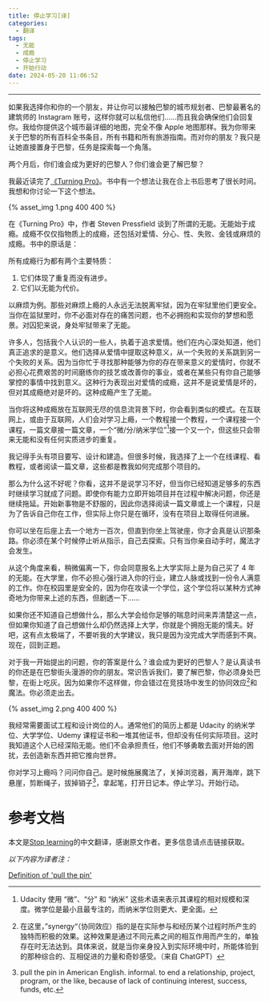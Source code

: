 ```yaml
---
title: 停止学习[译]
categories:
  - 翻译
tags:
  - 无能
  - 成瘾
  - 停止学习
  - 开始行动
date: 2024-05-20 11:06:52
---
```


---

如果我选择你和你的一个朋友，并让你可以接触巴黎的城市规划者、巴黎最著名的建筑师的 Instagram 账号，这样你就可以私信他们……而且我会确保他们会回复你。我给你提供这个城市最详细的地图，完全不像 Apple 地图那样。我为你带来关于巴黎的所有百科全书条目，所有书籍和所有旅游指南。而对你的朋友？我只是让她直接置身于巴黎，任务是探索每一个角落。

两个月后，你们谁会成为更好的巴黎人？你们谁会更了解巴黎？

我最近读完了[《Turning Pro》](https://www.amazon.in/Turning-Pro-Inner-Power-Create/dp/1936891034/ref=as_li_ss_tl?keywords=turning+pro&qid=1554130709&s=gateway&sr=8-1&linkCode=sl1&tag=nashvail-21&linkId=281c0fc73d35854dea4f940122fc9f05&language=en_IN)。书中有一个想法让我在合上书后思考了很长时间。我想和你讨论一下这个想法。

<!-- more -->

{% asset_img 1.png 400 400 %}

在《Turning Pro》中，作者 Steven Pressfield 谈到了所谓的无能。无能始于成瘾。成瘾不仅仅指物质上的成瘾，还包括对爱情、分心、性、失败、金钱或麻烦的成瘾。书中的原话是：

所有成瘾行为都有两个主要特质：

1. 它们体现了重复而没有进步。
2. 它们以无能为代价。

以麻烦为例。那些对麻烦上瘾的人永远无法脱离牢狱，因为在牢狱里他们更安全。当你在监狱里时，你不必面对存在的痛苦问题，也不必拥抱和实现你的梦想和愿景。对囚犯来说，身处牢狱带来了无能。

许多人，包括我个人认识的一些人，执着于追求爱情。他们在内心深处知道，他们真正追求的是意义。他们选择从爱情中提取这种意义，从一个失败的关系跳到另一个失败的关系。因为当你忙于寻找那种能够为你的存在带来意义的爱情时，你就不必担心花费艰苦的时间磨练你的技艺或改善你的事业，或者在某些只有你自己能够掌控的事情中找到意义。这种行为表现出对爱情的成瘾，这并不是说爱情是坏的，但对其成瘾绝对是坏的。这种成瘾产生了无能。

当你将这种成瘾放在互联网无尽的信息流背景下时，你会看到类似的模式。在互联网上，或由于互联网，人们会对学习上瘾，一个教程接一个教程，一个课程接一个课程，一篇文章接一篇文章，一个“微/分/纳米学位”[^1]接一个又一个，但这些只会带来无能和没有任何实质进步的重复。

我记得手头有项目要写、设计和建造。但很多时候，我选择了上一个在线课程、看教程，或者阅读一篇文章，这些都是教我如何完成那个项目的。

那么为什么这不好呢？你看，这并不是说学习不好，但当你已经知道足够多的东西时继续学习就成了问题。即使你有能力立即开始项目并在过程中解决问题，你还是继续拖延。开始新事物是不舒服的，因此你选择阅读一篇文章或上一个课程，只是为了告诉自己你在工作，但实际上你只是在循环，没有在项目上取得任何进展。

你可以坐在后座上去一个地方一百次，但直到你坐上驾驶座，你才会真是认识那条路。你必须在某个时候停止听从指示，自己去探索。只有当你亲自动手时，魔法才会发生。

从这个角度来看，稍微偏离一下，你会同意报名上大学实际上是为自己买了 4 年的无能。在大学里，你不必担心强行进入你的行业，建立人脉或找到一份令人满意的工作。你在校园里是安全的，因为你在攻读一个学位，这个学位将以某种方式神奇地为你带来上述的东西，但剧透一下......

如果你还不知道自己想做什么，那么大学会给你足够的喘息时间来弄清楚这一点，但如果你知道了自己想做什么却仍然选择上大学，你就是个拥抱无能的懦夫。好吧，这有点太极端了，不要听我的大学建议，我只是因为没完成大学而感到不爽。现在，回到正题。

对于我一开始提出的问题，你的答案是什么？谁会成为更好的巴黎人？是认真读书的你还是在巴黎街头漫游的你的朋友。常识告诉我们，要了解巴黎，你必须身处巴黎，在街上吃灰。因为如果你不这样做，你会错过在竞技场中发生的协同效应[^2]和魔法。你必须走出去。

{% asset_img 2.png 400 400 %}

我经常需要面试工程和设计岗位的人。通常他们的简历上都是 Udacity 的纳米学位、大学学位、Udemy 课程证书和一堆其他证书，但却没有任何实际项目。这时我知道这个人已经深陷无能。他们不会承担责任，他们不够勇敢去面对开始的困扰，去创造新东西并把它推向世界。

你对学习上瘾吗？问问你自己。是时候施展魔法了，关掉浏览器，离开海岸，跳下悬崖，剪断绳子，拔掉销子[^3]，拿起笔，打开日记本。停止学习。开始行动。

# 参考文档

本文是[Stop learning](https://www.nashvail.me/blog/stop-learning)的中文翻译，感谢原文作者。更多信息请点击链接获取。

_以下内容为译者注：_
[^1]: Udacity 使用 “微”、“分” 和 “纳米” 这些术语来表示其课程的相对规模和深度。微学位是最小且最专注的，而纳米学位则更大、更全面。
[^2]: 在这里，”synergy“（协同效应）指的是在实际参与和经历某个过程时所产生的独特而积极的效果。这种效果是通过不同元素之间的相互作用而产生的，单独存在时无法达到。具体来说，就是当你亲身投入到实际环境中时，所能体验到的那种综合的、互相促进的力量和奇妙感受。（来自 ChatGPT）
[^3]: pull the pin in American English. informal. to end a relationship, project, program, or the like, because of lack of continuing interest, success, funds, etc.

[Definition of 'pull the pin'](https://www.collinsdictionary.com/dictionary/english/pull-the-pin#:~:text=pull%20the%20pin%20in%20American,full%20dictionary%20entry%20for%20pin)
